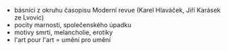 - básníci z okruhu časopisu Moderní revue (Karel Hlaváček, Jiří Karásek ze Lvovic)
- pocity marnosti, společenského úpadku
- motivy smrti, melancholie, erotiky
- l'art pour l'art = umění pro umění